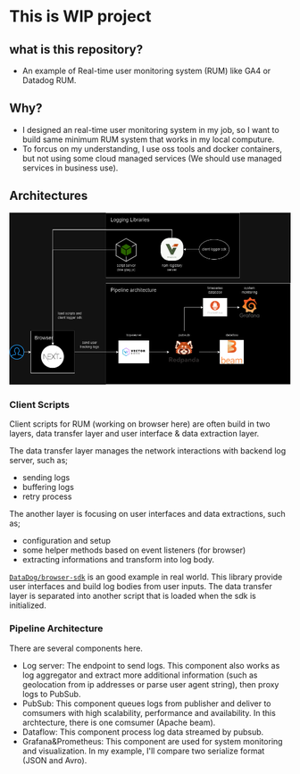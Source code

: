 # This is WIP project

## what is this repository?

- An example of Real-time user monitoring system (RUM) like GA4 or Datadog RUM.

## Why?

- I designed an real-time user monitoring system in my job, so I want to build same minimum RUM system that works in my local computure.
- To forcus on my understanding, I use oss tools and docker containers, but not using some cloud managed services (We should use managed services in business use).

## Architectures

![image](images/whole-architectures.png)


### Client Scripts

Client scripts for RUM (working on browser here) are often build in two layers, data transfer layer and user interface & data extraction layer.

The data transfer layer manages the network interactions with backend log server, such as;

- sending logs
- buffering logs
- retry process

The another layer is focusing on user interfaces and data extractions, such as;

- configuration and setup
- some helper methods based on event listeners (for browser)
- extracting informations and transform into log body.

[`DataDog/browser-sdk`](https://github.com/DataDog/browser-sdk) is an good example in real world. This library provide user interfaces and build log bodies from user inputs. The data transfer layer is separated into another script that is loaded when the sdk is initialized.


### Pipeline Architecture

There are several components here.

- Log server: The endpoint to send logs. This component also works as log aggregator and extract more additional information (such as geolocation from ip addresses or parse user agent string), then proxy logs to PubSub.
- PubSub: This component queues logs from publisher and deliver to comsumers with high scalability, performance and availability. In this archtecture, there is one comsumer (Apache beam).
- Dataflow: This component process log data streamed by pubsub.
- Grafana&Prometheus: This component are used for system monitoring and visualization. In my example, I'll compare two serialize format (JSON and Avro).
